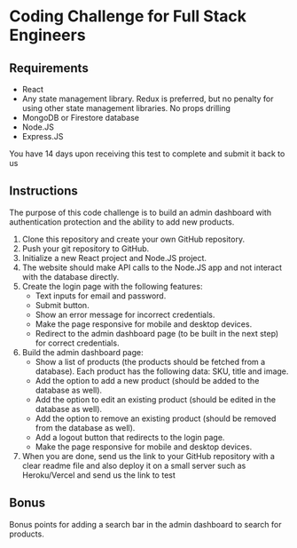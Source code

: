 # Coding Challenge for Full Stack Engineers

## Requirements
- React 
- Any state management library. Redux is preferred, but no penalty for using other state management libraries. No props drilling
- MongoDB or Firestore database
- Node.JS
- Express.JS

You have 14 days upon receiving this test to complete and submit it back to us

## Instructions
The purpose of this code challenge is to build an admin dashboard with authentication protection and the ability to add new products.

1. Clone this repository and create your own GitHub repository.
2. Push your git repository to GitHub.
3. Initialize a new React project and Node.JS project. 
4. The website should make API calls to the Node.JS app and not interact with the database directly.
5. Create the login page with the following features: 
   - Text inputs for email and password.
   - Submit button.
   - Show an error message for incorrect credentials.
   - Make the page responsive for mobile and desktop devices.
   - Redirect to the admin dashboard page (to be built in the next step) for correct credentials.
6. Build the admin dashboard page:
   - Show a list of products (the products should be fetched from a database). Each product has the following data: SKU, title and image.
   - Add the option to add a new product (should be added to the database as well).
   - Add the option to edit an existing product (should be edited in the database as well).
   - Add the option to remove an existing product (should be removed from the database as well).
   - Add a logout button that redirects to the login page. 
   - Make the page responsive for mobile and desktop devices.
7. When you are done, send us the link to your GitHub repository with a clear readme file and also deploy it on a small server such as Heroku/Vercel and send us the link to test

## Bonus
Bonus points for adding a search bar in the admin dashboard to search for products. 


